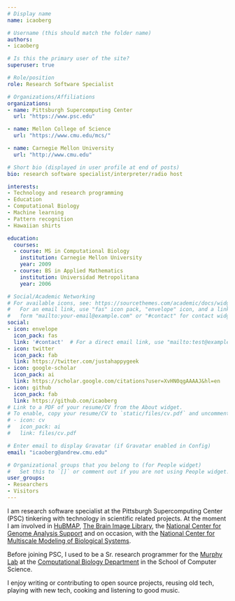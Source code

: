 ```yaml
---
# Display name
name: icaoberg

# Username (this should match the folder name)
authors:
- icaoberg

# Is this the primary user of the site?
superuser: true

# Role/position
role: Research Software Specialist

# Organizations/Affiliations
organizations:
- name: Pittsburgh Supercomputing Center
  url: "https://www.psc.edu"

- name: Mellon College of Science
  url: "https://www.cmu.edu/mcs/"

- name: Carnegie Mellon University
  url: "http://www.cmu.edu"

# Short bio (displayed in user profile at end of posts)
bio: research software specialist/interpreter/radio host

interests:
- Technology and research programming
- Education
- Computational Biology
- Machine learning
- Pattern recognition
- Hawaiian shirts

education:
  courses:
  - course: MS in Computational Biology
    institution: Carnegie Mellon University
    year: 2009
  - course: BS in Applied Mathematics
    institution: Universidad Metropolitana
    year: 2006

# Social/Academic Networking
# For available icons, see: https://sourcethemes.com/academic/docs/widgets/#icons
#   For an email link, use "fas" icon pack, "envelope" icon, and a link in the
#   form "mailto:your-email@example.com" or "#contact" for contact widget.
social:
- icon: envelope
  icon_pack: fas
  link: '#contact'  # For a direct email link, use "mailto:test@example.org".
- icon: twitter
  icon_pack: fab
  link: https://twitter.com/justahappygeek
- icon: google-scholar
  icon_pack: ai
  link: https://scholar.google.com/citations?user=XvHN0qgAAAAJ&hl=en
- icon: github
  icon_pack: fab
  link: https://github.com/icaoberg
# Link to a PDF of your resume/CV from the About widget.
# To enable, copy your resume/CV to `static/files/cv.pdf` and uncomment the lines below.  
# - icon: cv
#   icon_pack: ai
#   link: files/cv.pdf

# Enter email to display Gravatar (if Gravatar enabled in Config)
email: "icaoberg@andrew.cmu.edu"

# Organizational groups that you belong to (for People widget)
#   Set this to `[]` or comment out if you are not using People widget.  
user_groups:
- Researchers
- Visitors
---
```


I am research software specialist at the Pittsburgh Supercomputing Center (PSC) tinkering with technology in scientific related projects. At the moment I am involved in [HuBMAP](https://commonfund.nih.gov/hubmap), [The Brain Image Library](https://www.brainimagelibrary.org/), the [National Center for Genome Analysis Support](https://ncgas.org/) and on occasion, with the [National Center for Multiscale Modeling of Biological Systems](https://mmbios.pitt.edu/).

Before joining PSC, I used to be a Sr. research programmer for the [Murphy Lab](http://murphylab.web.cmu.edu) at the [Computational Biology Department](http://www.cbd.cmu.edu) in the School of Computer Science.

I enjoy writing or contributing to open source projects, reusing old tech, playing with new tech, cooking and listening to good music.
